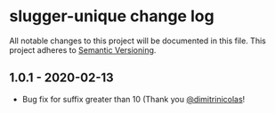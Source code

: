 # slugger-unique change log

All notable changes to this project will be documented in this file.
This project adheres to [Semantic Versioning](http://semver.org/).

## 1.0.1 - 2020-02-13
* Bug fix for suffix greater than 10 (Thank you [@dimitrinicolas](https://github.com/dimitrinicolas)!
